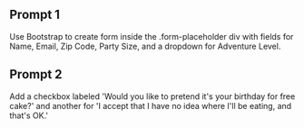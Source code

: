 ## Prompt 1
Use Bootstrap to create form inside the .form-placeholder div with fields for Name, Email, Zip Code, Party Size, and a dropdown for Adventure Level.

## Prompt 2
Add a checkbox labeled 'Would you like to pretend it's your birthday for free cake?' and another for 'I accept that I have no idea where I'll be eating, and that's OK.' 